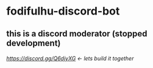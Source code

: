 # fodifulhu-discord-bot

## this is a discord moderator (stopped development)

###### https://discord.gg/Q6djyXG <- lets build it together

